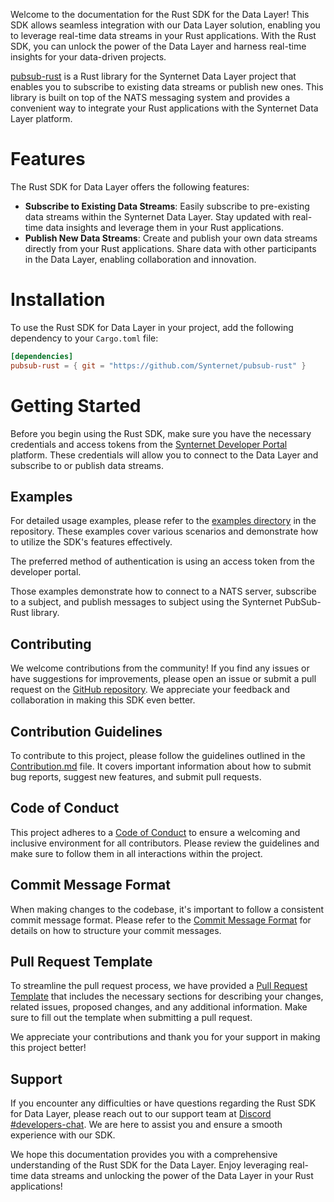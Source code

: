 Welcome to the documentation for the Rust SDK for the Data Layer! This SDK allows seamless integration with our Data Layer solution, enabling you to leverage real-time data streams in your Rust applications. With the Rust SDK, you can unlock the power of the Data Layer and harness real-time insights for your data-driven projects.

[pubsub-rust](https://github.com/Synternet/pubsub-rust) is a Rust library for the Synternet Data Layer project that enables you to subscribe to existing data streams or publish new ones. This library is built on top of the NATS messaging system and provides a convenient way to integrate your Rust applications with the Synternet Data Layer platform.

# Features

The Rust SDK for Data Layer offers the following features:

- **Subscribe to Existing Data Streams**: Easily subscribe to pre-existing data streams within the Synternet Data Layer. Stay updated with real-time data insights and leverage them in your Rust applications.
- **Publish New Data Streams**: Create and publish your own data streams directly from your Rust applications. Share data with other participants in the Data Layer, enabling collaboration and innovation.

# Installation

To use the Rust SDK for Data Layer in your project, add the following dependency to your `Cargo.toml` file:

```toml
[dependencies]
pubsub-rust = { git = "https://github.com/Synternet/pubsub-rust" }
```

# Getting Started

Before you begin using the Rust SDK, make sure you have the necessary credentials and access tokens from the [Synternet Developer Portal](https://portal.synternet.com/) platform. These credentials will allow you to connect to the Data Layer and subscribe to or publish data streams.

## Examples

For detailed usage examples, please refer to the [examples directory](https://github.com/Synternet/pubsub-rust/tree/main/examples) in the repository. These examples cover various scenarios and demonstrate how to utilize the SDK's features effectively.

The preferred method of authentication is using an access token from the developer portal.

Those examples demonstrate how to connect to a NATS server, subscribe to a subject, and publish messages to subject using the Synternet PubSub-Rust library.

## Contributing

We welcome contributions from the community! If you find any issues or have suggestions for improvements, please open an issue or submit a pull request on the [GitHub repository](https://github.com/Synternet/pubsub-rust). We appreciate your feedback and collaboration in making this SDK even better.

## Contribution Guidelines

To contribute to this project, please follow the guidelines outlined in the [Contribution.md](CONTRIBUTING.md) file. It covers important information about how to submit bug reports, suggest new features, and submit pull requests.

## Code of Conduct
This project adheres to a [Code of Conduct](CODE_OF_CONDUCT.md) to ensure a welcoming and inclusive environment for all contributors. Please review the guidelines and make sure to follow them in all interactions within the project.

## Commit Message Format
When making changes to the codebase, it's important to follow a consistent commit message format. Please refer to the [Commit Message Format](commit-template.md) for details on how to structure your commit messages.

## Pull Request Template
To streamline the pull request process, we have provided a [Pull Request Template](pull-request-template.md) that includes the necessary sections for describing your changes, related issues, proposed changes, and any additional information. Make sure to fill out the template when submitting a pull request.

We appreciate your contributions and thank you for your support in making this project better!

## Support

If you encounter any difficulties or have questions regarding the Rust SDK for Data Layer, please reach out to our support team at [Discord #developers-chat](https://discord.com/channels/503896258881126401/1125658694399561738). We are here to assist you and ensure a smooth experience with our SDK.

We hope this documentation provides you with a comprehensive understanding of the Rust SDK for the Data Layer. Enjoy leveraging real-time data streams and unlocking the power of the Data Layer in your Rust applications!
